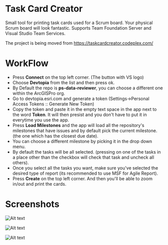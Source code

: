 # Task Card Creator
Small tool for printing task cards used for a Scrum board. Your physical Scrum board will look fantastic. Supports Team Foundation Server and Visual Studio Team Services.

The project is being moved from https://taskcardcreator.codeplex.com/


# WorkFlow
* Press **Connect** on the top left corner. (The button with VS logo)
* Choose **Devtopia** from the list and then press ok.
* By Default the repo is **ps-data-reviewer**, you can choose a different one within the ArcGISPro org.
* Go to devtopia.esri.com and generate a token (Settings->Personal Access Tokens :: Generate New Token)
* Copy the token and paste it in the empty text space in the app next to the word **Token**. It will then presist and you don't have to put it in everytime you use the app.
* Press **Load Milestones** and the app will load all the repository's milestones that have issues and by default pick the current milestone. (the one which has the closest due date).
* You can choose a different milestone by picking it in the drop down menu.
* By default the tasks will be all selected. (pressing on one of the tasks in a place other than the checkbox will check that task and uncheck all others).
* Once you select all the tasks you want, make sure you've selected the desired type of report (its recommended to use MSF for Agile Report).
* Press **Create** on the top left corner. And then you'll be able to zoom in/out and print the cards.


# Screenshots

![Alt text](/images/screen1.png "Service provider selection")

![Alt text](/images/screen2.png "Select report")

![Alt text](/images/screen3.png "Report ready")
